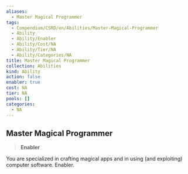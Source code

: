 ```yaml
---
aliases:
  - Master Magical Programmer
tags:
  - Compendium/CSRD/en/Abilities/Master-Magical-Programmer
  - Ability
  - Ability/Enabler
  - Ability/Cost/NA
  - Ability/Tier/NA
  - Ability/Categories/NA
title: Master Magical Programmer
collection: Abilities
kind: Ability
action: false
enabler: true
cost: NA
tier: NA
pools: []
categories:
  - NA
---
```

## Master Magical Programmer 
>**Enabler**
  
You are specialized in crafting magical apps and in using (and exploiting) computer software. Enabler.


